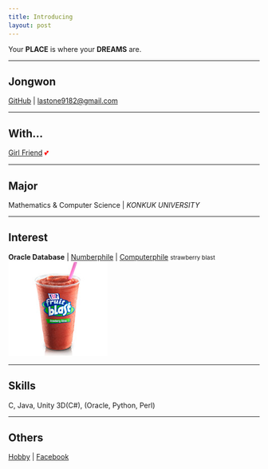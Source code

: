 ```yaml
---
title: Introducing
layout: post
---
```


Your **PLACE** is where your **DREAMS** are.

- - -

## Jongwon

[GitHub](//github.com/lastone9182) | <a href="mailto:lastone9182@gmail.com">lastone9182@gmail.com</a>

- - -

## With...

[Girl Friend](//www.instagram.com/uj31587/)<span class="animated infinite pulse" style="color:red; cursor:none;"> 💕 </span>

- - -

## Major

Mathematics & Computer Science | *KONKUK UNIVERSITY*

- - -

## Interest

**Oracle Database**
 | [Numberphile](//www.youtube.com/channel/UCoxcjq-8xIDTYp3uz647V5A)
 | [Computerphile](//www.youtube.com/channel/UC9-y-6csu5WGm29I7JiwpnA)
 <small id="blast">strawberry blast
 <img class="blast-content" width="199px" height="190px" src="/image/Strawberry_Citrus_Fruit_Blast.jpg" /></small>
- - -

## Skills

C, Java, Unity 3D(C#), (Oracle, Python, Perl)

- - -

## Others

[Hobby](//www.youtube.com/channel/UCddQOuoYBVq_7vtpD22Fccg) |
[Facebook](//www.facebook.com/jongwon.choi.7509)
